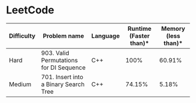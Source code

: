 # LeetCode


| Difficulty  | Problem name | Language | Runtime (Faster than)* | Memory (less than)* |
| ------------- | ------------- | ------------- | ------------- | ------------- |
| Hard  | 903. Valid Permutations for DI Sequence  | C++ | 100% | 60.91% |
| Medium  | 701. Insert into a Binary Search Tree  | C++ | 74.15% | 5.18% |
